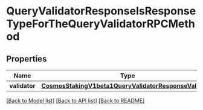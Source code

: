 # QueryValidatorResponseIsResponseTypeForTheQueryValidatorRPCMethod

## Properties
Name | Type | Description | Notes
------------ | ------------- | ------------- | -------------
**validator** | [**CosmosStakingV1beta1QueryValidatorResponseValidator**](CosmosStakingV1beta1QueryValidatorResponseValidator.md) |  | [optional] 

[[Back to Model list]](../README.md#documentation-for-models) [[Back to API list]](../README.md#documentation-for-api-endpoints) [[Back to README]](../README.md)


